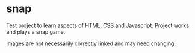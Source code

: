 # snap
Test project to learn aspects of HTML, CSS and Javascript.
Project works and plays a snap game.

Images are not necessarily correctly linked and may need changing.
